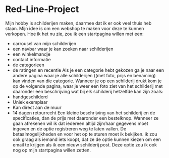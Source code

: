 # Red-Line-Project

Mijn hobby is schilderijen maken, daarmee dat ik er ook veel thuis heb staan.
Mijn idee is om een webshop te maken voor deze te kunnen verkopen.
Hoe ik het nu zie, zou ik een startpagina willen met een:
- carrousel van mijn schilderijen
- een navbar waar je kan zoeken naar schilderijen
- een winkelmandje
- contact informatie 
- de categorieen
- de ratingen en recentie
Als je een categorie hebt gekozen ga je naar een andere pagina waar je alle schilderijen ((met foto, prijs en benaming) kan vinden van die categorie.
Wanneer je op een schilderij drukt kom je op de volgende pagina, waar je weer een foto ziet van het schilderij met daaronder een beschrijving wat bij elk schilderij hetzelfde kan zijn zoals:
- handgeschilderd
- Uniek exemplaar
- Kan direct aan de muur
- 14 dagen retourrecht
Een kleine beschrijving van het schilderij en de specificaties, dan de prijs met daaronder een bestelknop.
Wanneer ze gaan afrekenen wil ik dat iedereen altijd zijn/haar gegevens moet ingeven en de optie registreren weg te laten vallen.
De betaalmogelijkheden en voor het op te sturen moet ik bekijken.
ik zou ook graag als iemand iets koopt, dat ze de optie kunnen kiezen om een email te krijgen als ik een nieuw schilderij post. Deze optie zou ik ook nog op mijn startpagina willen zetten.
